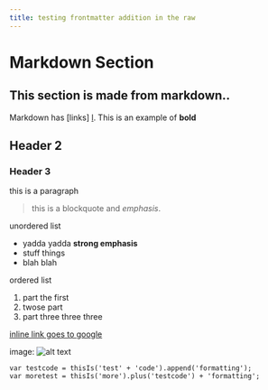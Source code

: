 ```yaml
---
title: testing frontmatter addition in the raw
---
```


Markdown Section
================

This section is made from markdown..
------------------------------------

Markdown has [links] [l]. This is an example of **bold**

  [l]: /geta404  "Link Text Here! Yay! test"

## Header 2

### Header 3

this is a paragraph

> this is a blockquote and *emphasis*.

unordered list

* yadda yadda **strong emphasis**
* stuff things
* blah blah

ordered list

1. part the first
2. twose part
3. part three three three

[inline link goes to google](http://google.com/)

image:
![alt text](assets/img/colab-logo.jpg "CoLab IMG Title")

    var testcode = thisIs('test' + 'code').append('formatting');
    var moretest = thisIs('more').plus('testcode') + 'formatting';